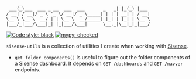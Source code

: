 ```
     _                                     _   _ _
 ___(_)___  ___ _ __  ___  ___       _   _| |_(_) |___
/ __| / __|/ _ \ '_ \/ __|/ _ \_____| | | | __| | / __|
\__ \ \__ \  __/ | | \__ \  __/_____| |_| | |_| | \__ \
|___/_|___/\___|_| |_|___/\___|      \__,_|\__|_|_|___/

```

[![Code style: black](https://img.shields.io/badge/code%20style-black-000000.svg)](https://github.com/psf/black)
[![mypy: checked](https://img.shields.io/badge/mypy-checked-green)](http://mypy-lang.org)

`sisense-utils` is a collection of utilities I create when working with [Sisense](https://www.sisense.com/).

- `get_folder_components()` is useful to figure out the folder components of a Sisense dashboard. It depends on `GET /dashboards` and `GET /navver` endpoints.
